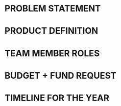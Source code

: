 PROBLEM STATEMENT
=================


PRODUCT DEFINITION
==================



TEAM MEMBER ROLES
================



BUDGET + FUND REQUEST
====================


TIMELINE FOR THE YEAR
=====================